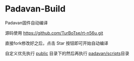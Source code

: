 # Padavan-Build

Padavan固件自动编译

源码使用 https://github.com/TurBoTse/rt-n56u.git

直接fork修改好之后，点击 Star 按钮即可开始自动编译

自定义优先执行 [public](https://github.com/TurBoTse/Padavan-Build/tree/main/public) 目录下的然后再执行  [padavan/scripts](https://github.com/TurBoTse/Padavan-Build/blob/main/padavan/scripts)目录
